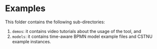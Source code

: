 # Examples 

This folder contains the following sub-directories:
 1. `demos`: it contains video tutorials about the usage of the tool, and 
 2. `models`: it contains time-aware BPMN model example files and CSTNU example instances. 
